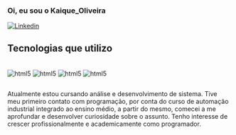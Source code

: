 ### Oi, eu sou o Kaique_Oliveira

[![Linkedin](https://img.shields.io/badge/LinkedIn-0077B5?style=for-the-badge&logo=linkedin&logoColor=white)](https://www.linkedin.com/in/kaique-oliveira-571a51203/)


## Tecnologias que utilizo

<div style="display: inline_block"><br/>
  <img alt="html5" align="center" src="https://www.tshirtgeek.com.br/wp-content/uploads/2021/08/com031.jpg" />
  <img alt="html5" align="center" src="https://img.shields.io/badge/HTML-E34F26?style=for-the-badge&logo=html5&logoColor=white" />
  <img alt="html5" align="center" src="https://img.shields.io/badge/CSS-3776AB?style=for-the-badge&logo=css&logoColor=white" />
  <img alt="html5" align="center" src="https://img.shields.io/badge/JAVA-E34F26?style=for-the-badge&logo=javascripit&logoColor=white" />
</div>

##
Atualmente estou cursando análise e desenvolvimento de sistema. Tive meu primeiro contato com programação, por conta do curso de automação industrial integrado ao ensino médio, a partir do mesmo, comecei a me aprofundar e desenvolver curiosidade sobre o assunto. Tenho interesse de crescer profissionalmente e academicamente como programador.

